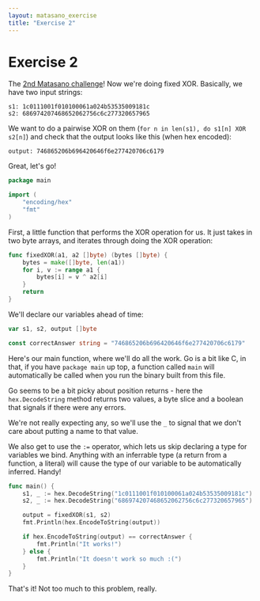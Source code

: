 ```yaml
---
layout: matasano_exercise
title: "Exercise 2"
---
```


# Exercise 2

The [2nd Matasano challenge](http://cryptopals.com/sets/1/challenges/2/)!
Now we're doing fixed XOR. Basically, we have two input strings:

```
s1: 1c0111001f010100061a024b53535009181c
s2: 686974207468652062756c6c277320657965
```

We want to do a pairwise XOR on them (`for n in len(s1), do s1[n] XOR s2[n]`)
and check that the output looks like this (when hex encoded):

```
output: 746865206b696420646f6e277420706c6179
```

Great, let's go!

```go
package main

import (
	"encoding/hex"
	"fmt"
)
```


First, a little function that performs the XOR operation for us.
It just takes in two byte arrays, and iterates through doing the
XOR operation:

```go
func fixedXOR(a1, a2 []byte) (bytes []byte) {
	bytes = make([]byte, len(a1))
	for i, v := range a1 {
		bytes[i] = v ^ a2[i]
	}
	return
}
```

We'll declare our variables ahead of time:

```go
var s1, s2, output []byte

const correctAnswer string = "746865206b696420646f6e277420706c6179"
```


Here's our main function, where we'll do all the work. Go is a bit
like C, in that, if you have `package main` up top, a function called
`main` will automatically be called when you run the binary built from
this file.

Go seems to be a bit picky about position returns - here the
`hex.DecodeString` method returns two values, a byte slice and
a boolean that signals if there were any errors.

We're not really expecting any, so we'll use the `_` to signal
that we don't care about putting a name to that value.

We also get to use the `:=` operator, which lets us skip declaring
a type for variables we bind. Anything with an inferrable type (a
return from a function, a literal) will cause the type of our variable
to be automatically inferred. Handy!

```go
func main() {
	s1, _ := hex.DecodeString("1c0111001f010100061a024b53535009181c")
	s2, _ := hex.DecodeString("686974207468652062756c6c277320657965")

	output = fixedXOR(s1, s2)
	fmt.Println(hex.EncodeToString(output))

	if hex.EncodeToString(output) == correctAnswer {
		fmt.Println("It works!")
	} else {
		fmt.Println("It doesn't work so much :(")
	}
}
```


That's it! Not too much to this problem, really.
